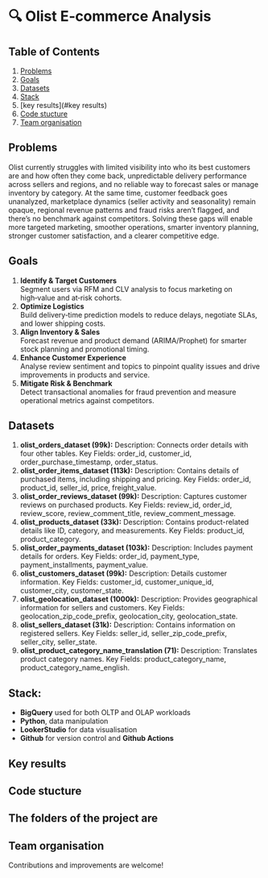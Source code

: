 # 🔍 Olist E‑commerce Analysis  

## Table of Contents
1. [Problems](#problems)  
2. [Goals](#goals)  
3. [Datasets](#datasets)  
4. [Stack](#stack)  
5. [key results](#key results)  
6. [Code stucture](#code--stucture)  
7. [Team organisation](#team--organisation)

## Problems
Olist currently struggles with limited visibility into who its best customers are and how often they come back, unpredictable delivery performance across sellers and regions, and no reliable way to forecast sales or manage inventory by category. At the same time, customer feedback goes unanalyzed, marketplace dynamics (seller activity and seasonality) remain opaque, regional revenue patterns and fraud risks aren’t flagged, and there’s no benchmark against competitors. Solving these gaps will enable more targeted marketing, smoother operations, smarter inventory planning, stronger customer satisfaction, and a clearer competitive edge.

## Goals
1. **Identify & Target Customers**  
   Segment users via RFM and CLV analysis to focus marketing on high‑value and at‑risk cohorts.
2. **Optimize Logistics**  
   Build delivery‑time prediction models to reduce delays, negotiate SLAs, and lower shipping costs.
3. **Align Inventory & Sales**  
   Forecast revenue and product demand (ARIMA/Prophet) for smarter stock planning and promotional timing.
4. **Enhance Customer Experience**  
   Analyse review sentiment and topics to pinpoint quality issues and drive improvements in products and service.
5. **Mitigate Risk & Benchmark**  
   Detect transactional anomalies for fraud prevention and measure operational metrics against competitors.  

## Datasets
1. **olist_orders_dataset (99k):**
   Description: Connects order details with four other tables.
   Key Fields: order_id, customer_id, order_purchase_timestamp, order_status.
2. **olist_order_items_dataset (113k):**
   Description: Contains details of purchased items, including shipping and pricing.
   Key Fields: order_id, product_id, seller_id, price, freight_value.
3. **olist_order_reviews_dataset (99k):**
   Description: Captures customer reviews on purchased products.
   Key Fields: review_id, order_id, review_score, review_comment_title, review_comment_message.
4. **olist_products_dataset (33k):**
   Description: Contains product-related details like ID, category, and measurements.
   Key Fields: product_id, product_category.
5. **olist_order_payments_dataset (103k):**
   Description: Includes payment details for orders.
   Key Fields: order_id, payment_type, payment_installments, payment_value.
6. **olist_customers_dataset (99k):**
   Description: Details customer information.
   Key Fields: customer_id, customer_unique_id, customer_city, customer_state.
7. **olist_geolocation_dataset (1000k):**
   Description: Provides geographical information for sellers and customers.
   Key Fields: geolocation_zip_code_prefix, geolocation_city, geolocation_state.
8. **olist_sellers_dataset (31k):**
   Description: Contains information on registered sellers.
   Key Fields: seller_id, seller_zip_code_prefix, seller_city, seller_state.
9. **olist_product_category_name_translation (71):**
   Description: Translates product category names.
   Key Fields: product_category_name, product_category_name_english.

## Stack:
- **BigQuery** used for both OLTP and OLAP workloads
- **Python**, data manipulation
- **LookerStudio** for data visualisation
- **Github** for version control and **Github Actions** 

## Key results

## Code stucture
The folders of the project are
- 

## Team organisation
Contributions and improvements are welcome! 
